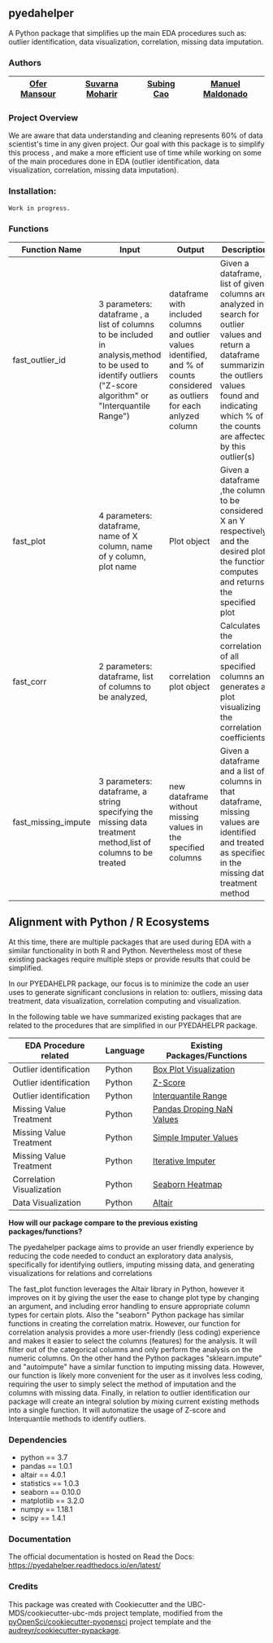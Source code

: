 ## pyedahelper 

A Python package that simplifies up the main EDA procedures such as: outlier identification, data visualization, correlation, missing data imputation.

### Authors

| [Ofer Mansour](https://github.com/ofer-m) | [Suvarna Moharir](https://github.com/suvarna-m) | [Subing Cao ](https://github.com/scao1)| [Manuel Maldonado](https://github.com/manu2856)|
|:------------:|:--------------:|:--------------:|:--------------:|

### Project Overview

We are aware that data understanding and cleaning represents 60% of data scientist's time in any given project. 
Our goal with this package is to simplify this process , and make a more efficient use of time while working on some of the main procedures done in EDA (outlier identification, data visualization, correlation, missing data imputation).  


### Installation:

```
Work in progress. 
```

### Functions


| Function Name | Input | Output | Description |
|-----------|------------|---------------|------------------|
|fast_outlier_id|3 parameters:   dataframe , a list of columns to be included in analysis,method to be used to identify outliers ("Z-score algorithm" or "Interquantile Range")| dataframe with included columns and outlier values identified, and % of counts considered as outliers for each anlyzed column| Given a dataframe, a list of given columns are analyzed in search for outlier values and return a dataframe summarizing the outliers values found and indicating which % of the counts are affected by this outlier(s)|
|fast_plot|4 parameters:  dataframe, name of X column, name of y column, plot name  | Plot object | Given a dataframe ,the columns to be considered X an Y respectively, and the desired plot; the function computes and returns the specified plot|
|fast_corr| 2 parameters: dataframe, list of columns to be analyzed, |correlation plot object| Calculates the correlation of all specified columns and generates a plot visualizing the correlation coefficients.|
|fast_missing_impute|3 parameters: dataframe, a string specifying the missing data treatment method,list of columns to be treated| new dataframe without missing values in the specified columns|Given a dataframe and a list of columns in that dataframe, missing values are identified and treated as specified in the missing data treatment method |





## Alignment with Python / R Ecosystems

At this time, there are multiple packages that are used during EDA with a similar functionality in both R and Python. Nevertheless most of these existing packages require multiple steps or provide results that could be simplified.

In our PYEDAHELPR package, our focus is to minimize the code an user uses to generate significant conclusions in relation to: outliers, missing data treatment, data visualization, correlation computing and visualization.

In the following table we have summarized existing packages that are related to the procedures that are simplified in our PYEDAHELPR package.


|EDA Procedure related|Language|Existing Packages/Functions|
|---------|--------|---------------------------|
|Outlier identification| Python|[Box Plot Visualization](https://matplotlib.org/3.1.1/api/_as_gen/matplotlib.pyplot.boxplot.html)
|Outlier identification| Python |[Z-Score ](https://docs.scipy.org/doc/scipy/reference/generated/scipy.stats.zscore.html)
  |Outlier identification| Python |[Interquantile Range](https://docs.scipy.org/doc/scipy/reference/generated/scipy.stats.iqr.html)
|Missing Value Treatment|Python| [Pandas Droping NaN Values](https://pandas.pydata.org/pandas-docs/stable/reference/api/pandas.DataFrame.dropna.html)
|Missing Value Treatment|Python| [Simple Imputer Values](https://scikit-learn.org/stable/modules/generated/sklearn.impute.SimpleImputer.html#sklearn.impute.SimpleImputer)
|Missing Value Treatment|Python| [Iterative Imputer](https://scikit-learn.org/stable/modules/generated/sklearn.impute.IterativeImputer.html#sklearn.impute.IterativeImputer)
|Correlation Visualization|Python| [Seaborn Heatmap](https://seaborn.pydata.org/generated/seaborn.heatmap.html)
|Data Visualization|Python| [Altair](https://altair-viz.github.io/)


**How will our package compare to the previous existing packages/functions?**

The pyedahelper package aims to provide an user friendly experience by reducing the code needed to conduct an exploratory data analysis, specifically for identifying outliers, imputing missing data, and generating visualizations for relations and correlations

The fast_plot function leverages the Altair library in Python, however it improves on it by giving the user the ease to change plot type by changing an argument, and including error handling to ensure appropriate column types for certain plots. Also the "seaborn" Python package has similar functions in creating the correlation matrix. However, our function for correlation analysis provides a more user-friendly (less coding) experience and makes it easier to select the columns (features) for the analysis. It will filter out of the categorical columns and only perform the analysis on the numeric columns.
On the other hand the Python packages "sklearn.impute" and "autoimpute" have a similar function to imputing missing data. However, our function is likely more convenient for the user as it involves less coding, requiring the user to simply select the method of imputation and the columns with missing data. Finally, in relation to outlier identification our package will create an integral solution by mixing current existing methods into a single function. It will automatize the usage of Z-score and Interquantile methods to identify outliers.

### Dependencies
- python == 3.7
- pandas == 1.0.1
- altair == 4.0.1
- statistics == 1.0.3
- seaborn == 0.10.0
- matplotlib == 3.2.0
- numpy == 1.18.1
- scipy == 1.4.1

### Documentation
The official documentation is hosted on Read the Docs: <https://pyedahelper.readthedocs.io/en/latest/>

### Credits
This package was created with Cookiecutter and the UBC-MDS/cookiecutter-ubc-mds project template, modified from the [pyOpenSci/cookiecutter-pyopensci](https://github.com/pyOpenSci/cookiecutter-pyopensci) project template and the [audreyr/cookiecutter-pypackage](https://github.com/audreyr/cookiecutter-pypackage).
